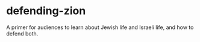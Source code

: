 # defending-zion
A primer for audiences to learn about Jewish life and Israeli life, and how to defend both.
